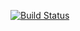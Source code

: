 [![Build Status](https://travis-ci.org/LVCarnevalli/Espiritismo.svg?branch=master)](https://travis-ci.org/LVCarnevalli/Espiritismo)
